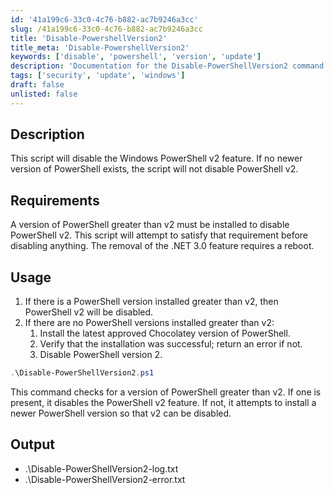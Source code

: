 ```yaml
---
id: '41a199c6-33c0-4c76-b882-ac7b9246a3cc'
slug: /41a199c6-33c0-4c76-b882-ac7b9246a3cc
title: 'Disable-PowershellVersion2'
title_meta: 'Disable-PowershellVersion2'
keywords: ['disable', 'powershell', 'version', 'update']
description: 'Documentation for the Disable-PowerShellVersion2 command to disable the Windows PowerShell v2 feature if a newer version is installed.'
tags: ['security', 'update', 'windows']
draft: false
unlisted: false
---
```


## Description
This script will disable the Windows PowerShell v2 feature. If no newer version of PowerShell exists, the script will not disable PowerShell v2.

## Requirements
A version of PowerShell greater than v2 must be installed to disable PowerShell v2. This script will attempt to satisfy that requirement before disabling anything. The removal of the .NET 3.0 feature requires a reboot.

## Usage
1. If there is a PowerShell version installed greater than v2, then PowerShell v2 will be disabled.
2. If there are no PowerShell versions installed greater than v2:
    1. Install the latest approved Chocolatey version of PowerShell.
    2. Verify that the installation was successful; return an error if not.
    3. Disable PowerShell version 2.

```powershell
.\Disable-PowerShellVersion2.ps1
```
This command checks for a version of PowerShell greater than v2. If one is present, it disables the PowerShell v2 feature. If not, it attempts to install a newer PowerShell version so that v2 can be disabled.

## Output
- .\Disable-PowerShellVersion2-log.txt
- .\Disable-PowerShellVersion2-error.txt

